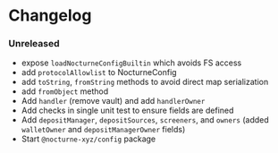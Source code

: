 # Changelog

### Unreleased

- expose `loadNocturneConfigBuiltin` which avoids FS access
- add `protocolAllowlist` to NocturneConfig
- add `toString`, `fromString` methods to avoid direct map serialization
- add `fromObject` method
- Add `handler` (remove vault) and add `handlerOwner`
- Add checks in single unit test to ensure fields are defined
- Add `depositManager`, `depositSources`, `screeners`, and `owners` (added `walletOwner` and `depositManagerOwner` fields)
- Start `@nocturne-xyz/config` package
